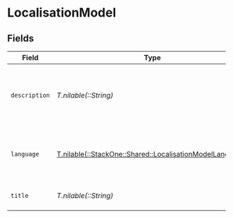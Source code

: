 # LocalisationModel


## Fields

| Field                                                                                                        | Type                                                                                                         | Required                                                                                                     | Description                                                                                                  | Example                                                                                                      |
| ------------------------------------------------------------------------------------------------------------ | ------------------------------------------------------------------------------------------------------------ | ------------------------------------------------------------------------------------------------------------ | ------------------------------------------------------------------------------------------------------------ | ------------------------------------------------------------------------------------------------------------ |
| `description`                                                                                                | *T.nilable(::String)*                                                                                        | :heavy_minus_sign:                                                                                           | The description of the content                                                                               | This video acts as learning content for software engineers.                                                  |
| `language`                                                                                                   | [T.nilable(::StackOne::Shared::LocalisationModelLanguage)](../../models/shared/localisationmodellanguage.md) | :heavy_minus_sign:                                                                                           | The language associated with this localisation details                                                       |                                                                                                              |
| `title`                                                                                                      | *T.nilable(::String)*                                                                                        | :heavy_minus_sign:                                                                                           | The title of the content                                                                                     | Software Engineer Lv 1                                                                                       |